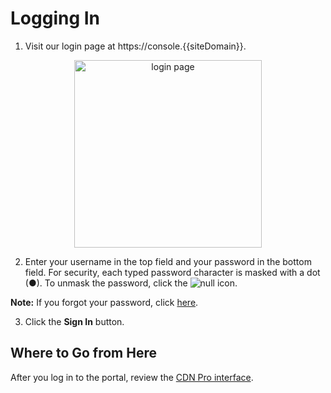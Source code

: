 # Logging In

1. Visit our login page at https://console.{{siteDomain}}.

<p align=center><img src="/docs/resources/images/accessing-portal/portal-login.png" alt="login page" width="300"></p>

2. Enter your username in the top field and your password in the bottom field. For security, each typed password character is masked with a dot (●). To unmask the password, click the ![null](</docs/resources/images/accessing-portal/eye-icon.png>) icon.

<strong>Note:</strong> If you forgot your password, click [here](</docs/portal/accessing-portal/forgot-password.md>).

3. Click the **Sign In** button.

## Where to Go from Here

After you log in to the portal, review the [CDN Pro interface](</docs/portal/accessing-portal/navigating-ui.md>).
